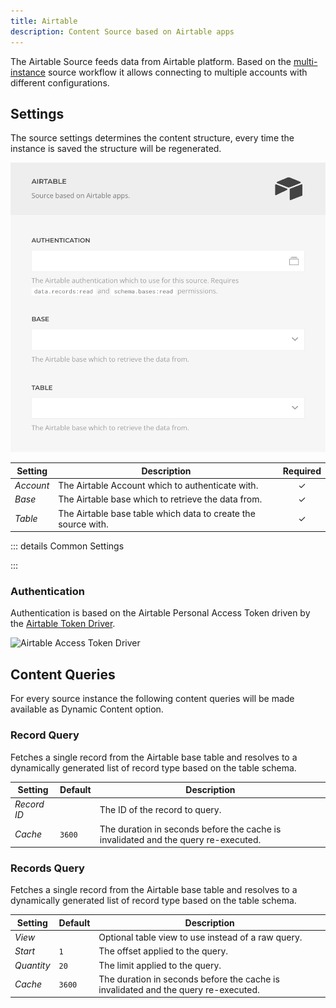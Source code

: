 ```yaml
---
title: Airtable
description: Content Source based on Airtable apps
---
```


<!--@include: ../_partials/provider-intro-->

The Airtable Source feeds data from Airtable platform. Based on the [multi-instance](/essentials-for-yootheme-pro/addons/sources/multi-instance-sources) source workflow it allows connecting to multiple accounts with different configurations.

## Settings

The source settings determines the content structure, every time the instance is saved the structure will be regenerated.

![Google Sheet Instance Configuration](../assets/providers/airtable-config.webp)

| Setting | Description | Required |
| --- | --- | :---: |
| *Account* | The Airtable Account which to authenticate with. | &#x2713; |
| *Base* | The Airtable base which to retrieve the data from. | &#x2713; |
| *Table* | The Airtable base table which data to create the source with. | &#x2713; |

::: details Common Settings

<!--@include: ../_partials/provider-common-settings-->

:::

### Authentication

Authentication is based on the Airtable Personal Access Token driven by the [Airtable Token Driver](/essentials-for-yootheme-pro/auth/airtable).

![Airtable Access Token Driver](/essentials-for-yootheme-pro/auth/assets/driver/airtable-access-token.webp)

## Content Queries

For every source instance the following content queries will be made available as Dynamic Content option.

### Record Query

Fetches a single record from the Airtable base table and resolves to a dynamically generated list of record type based on the table schema.

| Setting | Default | Description |
| --- | --- | --- |
| *Record ID* | | The ID of the record to query. |
| *Cache* | `3600` | The duration in seconds before the cache is invalidated and the query re-executed. |

### Records Query

Fetches a single record from the Airtable base table and resolves to a dynamically generated list of record type based on the table schema.

| Setting | Default | Description |
| --- | --- | --- |
| *View* | | Optional table view to use instead of a raw query. |
| *Start* | `1` | The offset applied to the query. |
| *Quantity* | `20` | The limit applied to the query. |
| *Cache* | `3600` | The duration in seconds before the cache is invalidated and the query re-executed. |
